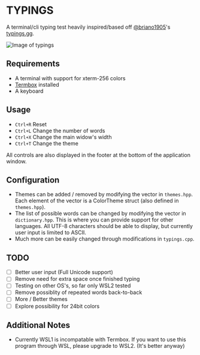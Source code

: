 # TYPINGS

A terminal/cli typing test heavily inspired/based off [@briano1905](https://github.com/briano1905)'s [typings.gg](https://typings.gg).

![Image of typings](https://i.imgur.com/umobort.png)

## Requirements
- A terminal with support for xterm-256 colors
- [Termbox](https://github.com/nsf/termbox) installed
- A keyboard

## Usage

- `Ctrl+R` Reset
- `Ctrl+L` Change the number of words
- `Ctrl+X` Change the main widow's width
- `Ctrl+T` Change the theme

All controls are also displayed in the footer at the bottom of the application window.

## Configuration

- Themes can be added / removed by modifying the vector in `themes.hpp`. Each element of the vector is a ColorTheme struct (also defined in `themes.hpp`).
- The list of possible words can be changed by modifying the vector in `dictionary.hpp`. This is where you can provide support for other languages. All UTF-8 characters should be able to display, but currently user input is limited to ASCII.
- Much more can be easily changed through modifications in `typings.cpp`.

## TODO
- [ ] Better user input (Full Unicode support)
- [ ] Remove need for extra space once finished typing
- [ ] Testing on other OS's, so far only WSL2 tested
- [ ] Remove possiblity of repeated words back-to-back
- [ ] More / Better themes
- [ ] Explore possibility for 24bit colors

## Additional Notes
- Currently WSL1 is incompatable with Termbox. If you want to use this program through WSL, please upgrade to WSL2. (It's better anyway)